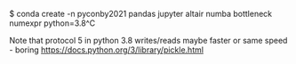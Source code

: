 $ conda create -n pyconby2021 pandas jupyter altair numba bottleneck numexpr python=3.8^C

Note that protocol 5 in python 3.8 writes/reads maybe faster or same speed - boring
https://docs.python.org/3/library/pickle.html
